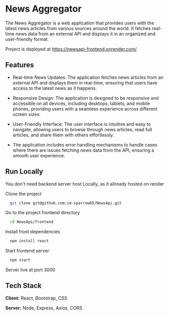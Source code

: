 
# News Aggregator

The News Aggregator is a web application that provides users with the latest news articles from various sources around the world. It fetches real-time news data from an external API and displays it in an organized and user-friendly format.

Project is deployed at https://newsapi-frontend.onrender.com/



## Features

- Real-time News Updates: The application fetches news articles from an external API and displays them in real-time, ensuring that users have access to the latest news as it happens.
- Responsive Design: The application is designed to be responsive and accessible on all devices, including desktops, tablets, and mobile phones, providing users with a seamless experience across different screen sizes.
- User-Friendly Interface: The user interface is intuitive and easy to navigate, allowing users to browse through news articles, read full articles, and share them with others effortlessly.


- The application includes error handling mechanisms to handle cases where there are issues fetching news data from the API, ensuring a smooth user experience.


## Run Locally
You don't need backend server host Locally, as it allready hosted on render

Clone the project

```bash
  git clone git@github.com:im-sparrow05/NewsApi.git
```

Go to the project frontend directory 

```bash
  cd NewsApi/frontend
```

Install front dependencies

```bash
  npm install react
```

Start frontend server

```bash
  npm start
```

Server live at port 3000








## Tech Stack

**Client:** React, Bootstrap, CSS

**Server:** Node, Express, Axios, CORS

